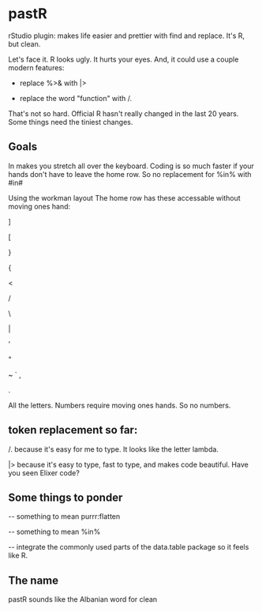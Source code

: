 # pastR
rStudio plugin: makes life easier and prettier with find and replace.  It's R, but clean.

Let's face it.  R looks ugly.  It hurts your eyes.  And, it could use a couple modern features:

- replace %>& with \|>

- replace the word "function" with /.
 
That's not so hard.  Official R hasn't really changed in the last 20 years.  Some things need the tiniest changes.

## Goals

In makes you stretch all over the keyboard.  Coding is so much faster if your hands don't have to leave the home row.  So no replacement for %in% with #in#

Using the workman layout The home row has these accessable without moving ones hand:

]

[


}

{


<

>

/

\

|


'

"

~
`
, 

.

All the letters.  Numbers require moving ones hands.  So no numbers.


## token replacement so far:

/. because it's easy for me to type.  It looks like the letter lambda.

\|\> because it's easy to type, fast to type, and makes code beautiful.  Have you seen Elixer code?


## Some things to ponder


-- something to mean purrr:flatten

-- something to mean %in%

-- integrate the commonly used parts of the data.table package so it feels like R.


## The name

pastR sounds like the Albanian word for clean

